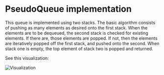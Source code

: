 # PseudoQueue implementation

This queue is implemented using two stacks. The basic algorithm consists of pushing as many elements as desired onto the first stack. When the elements are to be dequeued, the second stack is checked for existing elements. If there are, those elements are popped. If not, then the elements are iteratively popped off the first stack, and pushed onto the second. When stack one is empty, the top element of stack two is popped and returned.

See this visualization:

![Visualization]("../../../../../pseudoqueueViz.png")

